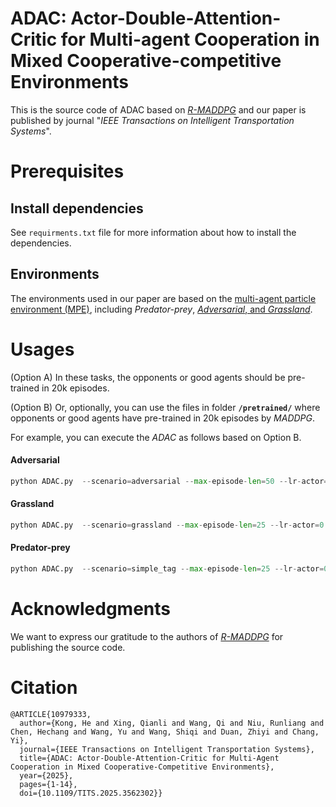 # ADAC: Actor-Double-Attention-Critic for Multi-agent Cooperation in Mixed Cooperative-competitive Environments
This is the source code of ADAC based on [*R-MADDPG*](https://proceedings.neurips.cc/paper_files/paper/2020/hash/774412967f19ea61d448977ad9749078-Abstract.html) and our paper is published by journal "*IEEE Transactions on Intelligent Transportation Systems*".
# Prerequisites
## Install dependencies
See ``requirments.txt`` file for more information about how to install the dependencies.
## Environments
The environments used in our paper are based on the [multi-agent particle environment (MPE)](https://github.com/openai/multiagent-particle-envs), including *Predator-prey*, [*Adversarial*, and *Grassland*](https://github.com/qian18long/epciclr2020).
# Usages
(Option A) In these tasks, the opponents or good agents should be pre-trained in 20k episodes. 

(Option B) Or, optionally, you can use the files in folder **``/pretrained/``** where opponents or good agents have pre-trained in 20k episodes by *MADDPG*. 

For example, you can execute the *ADAC* as follows based on Option B.
#### Adversarial
```python
python ADAC.py  --scenario=adversarial --max-episode-len=50 --lr-actor=0.001 --lr-critic=0.001 --adv-policy=adac  --good-policy=maddpg --resume=/pretrained/Adversarial_resume_8V8/ --n-food=6 --n-good=8  --n-adv=8 --exp-run-num=0
```

#### Grassland
```python
python ADAC.py  --scenario=grassland --max-episode-len=25 --lr-actor=0.001 --lr-critic=0.001 --adv-policy=adac  --good-policy=maddpg --resume=/pretrained/Grassland_resume_4V6/ --alpha=0.0 --n-food=4 --n-good=4 --n-adv=6  --exp-run-num=0
```

#### Predator-prey
```python
python ADAC.py  --scenario=simple_tag --max-episode-len=25 --lr-actor=0.001 --lr-critic=0.001 --adv-policy=adac  --good-policy=maddpg --resume=/pretrained/Predator_prey_resume_5V3/ --exp-run-num=0
```

# Acknowledgments
We want to express our gratitude to the authors of [*R-MADDPG*](https://proceedings.neurips.cc/paper_files/paper/2020/hash/774412967f19ea61d448977ad9749078-Abstract.html) for publishing the source code.
# Citation
```
@ARTICLE{10979333,
  author={Kong, He and Xing, Qianli and Wang, Qi and Niu, Runliang and Chen, Hechang and Wang, Yu and Wang, Shiqi and Duan, Zhiyi and Chang, Yi},
  journal={IEEE Transactions on Intelligent Transportation Systems}, 
  title={ADAC: Actor-Double-Attention-Critic for Multi-Agent Cooperation in Mixed Cooperative-Competitive Environments}, 
  year={2025},
  pages={1-14},
  doi={10.1109/TITS.2025.3562302}}
```

